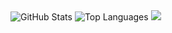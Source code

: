 
<picture>
  <source media="(prefers-color-scheme: dark)" srcset="https://github-readme-stats.vercel.app/api?username=TDD788&show_icons=true&theme=dark&include_all_commits=true&count_private=true&role=OWNER,ORGANIZATION_MEMBER,COLLABORATOR">
  <img src="https://github-readme-stats.vercel.app/api?username=TDD788&show_icons=true&include_all_commits=true&count_private=true&role=OWNER,ORGANIZATION_MEMBER,COLLABORATOR" alt="GitHub Stats">
</picture>

<picture>
  <source media="(prefers-color-scheme: dark)" srcset="https://github-readme-stats.vercel.app/api/top-langs/?username=TDD788&layout=compact&theme=dark&role=OWNER,ORGANIZATION_MEMBER&langs_count=10">
  <img src="https://github-readme-stats.vercel.app/api/top-langs/?username=TDD788&layout=compact&theme=dark&role=OWNER,ORGANIZATION_MEMBER&langs_count=10" alt="Top Languages">
</picture>

<picture>
  <img src="https://github-readme-stats.vercel.app/api/pin/?username=TDD788&repo=A12s-DevTree&theme=dark">
</picture>
